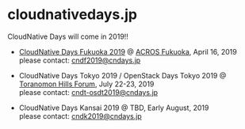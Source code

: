 # cloudnativedays.jp

CloudNative Days will come in 2019!!

- [CloudNative Days Fukuoka 2019](https://cloudnativedays.jp/cndf2019/) @ [ACROS Fukuoka](https://www.acros.or.jp/access/), April 16, 2019<br>
please contact: cndf2019@cndays.jp

- CloudNative Days Tokyo 2019 / OpenStack Days Tokyo 2019 @ [Toranomon Hills Forum](http://forum.academyhills.com/toranomon/access/), July 22-23, 2019<br>
please contact: cndt-osdt2019@cndays.jp

- CloudNative Days Kansai 2019 @ TBD, Early August, 2019<br>
please contact: cndk2019@cndays.jp
